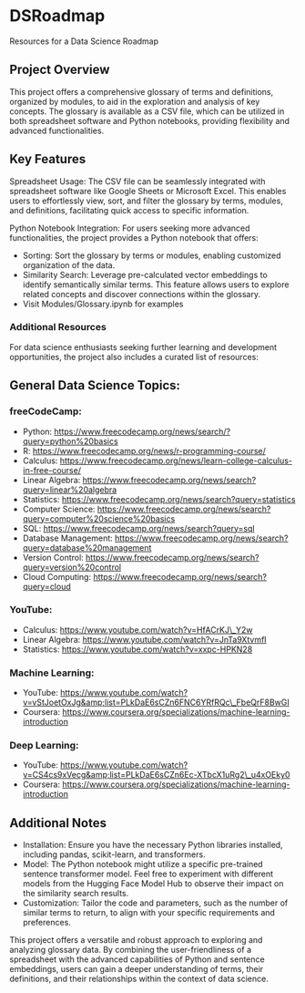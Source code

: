 # DSRoadmap
Resources for a Data Science Roadmap

## Project Overview
This project offers a comprehensive glossary of terms and definitions, organized by modules, to aid in the exploration and analysis of key concepts. The glossary is available as a CSV file, which can be utilized in both spreadsheet software and Python notebooks, providing flexibility and advanced functionalities.
## Key Features
Spreadsheet Usage: The CSV file can be seamlessly integrated with spreadsheet software like Google Sheets or Microsoft Excel. This enables users to effortlessly view, sort, and filter the glossary by terms, modules, and definitions, facilitating quick access to specific information.

Python Notebook Integration: For users seeking more advanced functionalities, the project provides a Python notebook that offers:

* Sorting: Sort the glossary by terms or modules, enabling customized organization of the data.
* Similarity Search: Leverage pre-calculated vector embeddings to identify semantically similar terms. This feature allows users to explore related concepts and discover connections within the glossary.
* Visit Modules/Glossary.ipynb for examples

### Additional Resources
For data science enthusiasts seeking further learning and development opportunities, the project also includes a curated list of resources:

## General Data Science Topics:
### freeCodeCamp:
* Python: https://www.freecodecamp.org/news/search/?query=python%20basics
* R: https://www.freecodecamp.org/news/r-programming-course/
* Calculus: https://www.freecodecamp.org/news/learn-college-calculus-in-free-course/
* Linear Algebra: https://www.freecodecamp.org/news/search?query=linear%20algebra
* Statistics: https://www.freecodecamp.org/news/search?query=statistics
* Computer Science: https://www.freecodecamp.org/news/search?query=computer%20science%20basics
* SQL: https://www.freecodecamp.org/news/search?query=sql
* Database Management: https://www.freecodecamp.org/news/search?query=database%20management
* Version Control: https://www.freecodecamp.org/news/search?query=version%20control
* Cloud Computing: https://www.freecodecamp.org/news/search?query=cloud

### YouTube:
* Calculus: https://www.youtube.com/watch?v=HfACrKJ\_Y2w
* Linear Algebra: https://www.youtube.com/watch?v=JnTa9XtvmfI
* Statistics: https://www.youtube.com/watch?v=xxpc-HPKN28

### Machine Learning:
* YouTube: https://www.youtube.com/watch?v=vStJoetOxJg&amp;list=PLkDaE6sCZn6FNC6YRfRQc\_FbeQrF8BwGI
* Coursera: https://www.coursera.org/specializations/machine-learning-introduction
 
### Deep Learning:
* YouTube: https://www.youtube.com/watch?v=CS4cs9xVecg&amp;list=PLkDaE6sCZn6Ec-XTbcX1uRg2\_u4xOEky0
* Coursera: https://www.coursera.org/specializations/machine-learning-introduction

## Additional Notes
* Installation: Ensure you have the necessary Python libraries installed, including pandas, scikit-learn, and transformers.
* Model: The Python notebook might utilize a specific pre-trained sentence transformer model. Feel free to experiment with different models from the Hugging Face Model Hub to observe their impact on the similarity search results.
* Customization: Tailor the code and parameters, such as the number of similar terms to return, to align with your specific requirements and preferences.

This project offers a versatile and robust approach to exploring and analyzing glossary data. By combining the user-friendliness of a spreadsheet with the advanced capabilities of Python and sentence embeddings, users can gain a deeper understanding of terms, their definitions, and their relationships within the context of data science.

